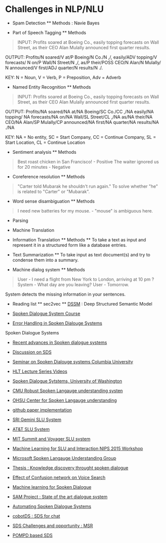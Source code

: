 # Challenges in NLP/NLU

* Spam Detection
** Methods : Navie Bayes

* Part of Speech Tagging
** Methods
> INPUT:
  Profits soared at Boeing Co., easily topping forecasts on Wall Street, as
  their CEO Alan Mulally announced first quarter results.
  
  OUTPUT:
  Profits/N soared/V at/P Boeing/N Co./N ,/, easily/ADV topping/V forecasts/
  N on/P Wall/N Street/N ,/, as/P their/POSS CEO/N Alan/N Mulally/
  N announced/V first/ADJ quarter/N results/N ./.
  
  KEY: N = Noun, V = Verb, P = Preposition, Adv = Adverb
  
* Named Entity Recognition
** Methods
> INPUT:
  Profits soared at Boeing Co., easily topping forecasts on Wall Street, as
  their CEO Alan Mulally announced first quarter results.
  
  OUTPUT:
  Profits/NA soared/NA at/NA Boeing/SC Co./CC ,/NA easily/NA topping/
  NA forecasts/NA on/NA Wall/SL Street/CL ,/NA as/NA their/NA CEO/NA
  Alan/SP Mulally/CP announced/NA first/NA quarter/NA results/NA ./NA
  
  KEY: NA = No entity, SC = Start Company, CC = Continue Company, SL = Start Location, CL = Continue Location
      
* Sentiment analysis
** Methods
> Best roast chicken in San Francisco! - Positive
  The waiter ignored us for 20 minutes - Negative

* Coreference resolution
** Methods
> "Carter told Mubarak he shouldn't run again." To solve whether "he" is related to "Carter" or "Mubarak".

* Word sense disambiguation
** Methods
> I need new batteries for my mouse. - "mouse" is ambiguous here.

* Parsing

* Machine Translation

* Information Translation
** Methods
** To take a text as input and represent it in a structured form like a database entries.

* Text Summarization
** To take input as text document(s) and try to condense them into a summary.

* Machine dialog system
** Methods
> User - I need a flight from New York to London, arriving at 10 pm ?
  System - What day are you leaving? 
  User - Tomorrow.
     
  System detects the missing information in your sentences.
      

* Reading list
** sec2vec
** [DSSM](http://research.microsoft.com/en-us/um/people/jfgao/paper/2013/cikm2013_dssm_fullversion.pdf) : Deep Structured Semantic Model


* [Spoken Dialogue System Course](http://projects.ict.usc.edu/nld/cs599s13/index.php)
* [Error Handling in Spoken Dialouge Systems](http://www.speech.kth.se/~gabriel/thesis.html)

Spoken Dialogue Systems

* [Recent advances in Spoken dialogue systems](http://jcse.kiise.org/posting/4-1/jcse_4-1_56.pdf)
* [Discussion on SDS](https://sites.google.com/site/yrrsds2016/roundtables)
* [Seminar on Spoken Dialouge systems Columbia University](http://www.cs.columbia.edu/~sstoyanchev/SDS2015/)
* [HLT Lecture Series Videos](https://www.csail.mit.edu/videoarchive/talks/HLT_Lecture_Series)
* [Spoken Dialogue Sytstems, University of Washington](http://courses.washington.edu/ling575/SPR2016/index.html)
* [CMU Robust Spoken Langauge understanding systen](http://www.cs.cmu.edu/~air/papers/issar_ward.pdf)
* [OHSU Center for Spoken Langauge understanding](https://www.ohsu.edu/xd/research/centers-institutes/center-for-spoken-language-understanding/)

* [github paper implementation](https://github.com/mesnilgr/is13)
* [SRI Gemini SLU System](http://www.ai.sri.com/natural-language/projects/arpa-sls/nat-lang.html)
* [AT&T SLU System](http://citeseerx.ist.psu.edu/viewdoc/download?doi=10.1.1.535.3214&rep=rep1&type=pdf)
* [MIT Summit and Voyager SLU system](https://papers.nips.cc/paper/403-from-speech-recognition-to-spoken-language-understanding-the-development-of-the-mit-summit-and-voyager-systems.pdf)
* [Machine Learning for SLU and Interaction NIPS 2015 Workshop](http://slunips2015.wixsite.com/slunips2015/accepted-papers)

* [Microsoft Spoken Langauge Understanding Group](https://www.microsoft.com/en-us/research/project/spoken-language-understanding/)
* [Thesis : Knowledge discovery throught spoken dialogue](http://www.speech.cs.cmu.edu/apappu/thesis/ebook.pdf)
* [Effect of Confusion network on Voice Search](http://www.aclweb.org/anthology/E09-1028)
* [Machine learning for Spoken Dialogue](http://www.cs.cmu.edu/~dod/papers/lemon_pietquin-intersp07.pdf)

* [SAM Project : State of the art dialogue system](http://samproject.net/the-state-of-the-art-of-dialogue-systems/)
* [Automating Spoken Dialogue Systems](https://www.csc2.ncsu.edu/faculty/mpsingh/papers/others/ismis-97-toolkit.pdf)
* [cobotDS : SDS for chat](https://www.cis.upenn.edu/~mkearns/papers/cobotDS.pdf)
* [SDS Challenges and opportunity : MSR](https://www.microsoft.com/en-us/research/publication/spoken-dialogue-systems-challenges-and-opportunities-for-research-invited-talk/)
* [POMPD based SDS](http://mi.eng.cam.ac.uk/~sjy/papers/ygtw13.pdf)
